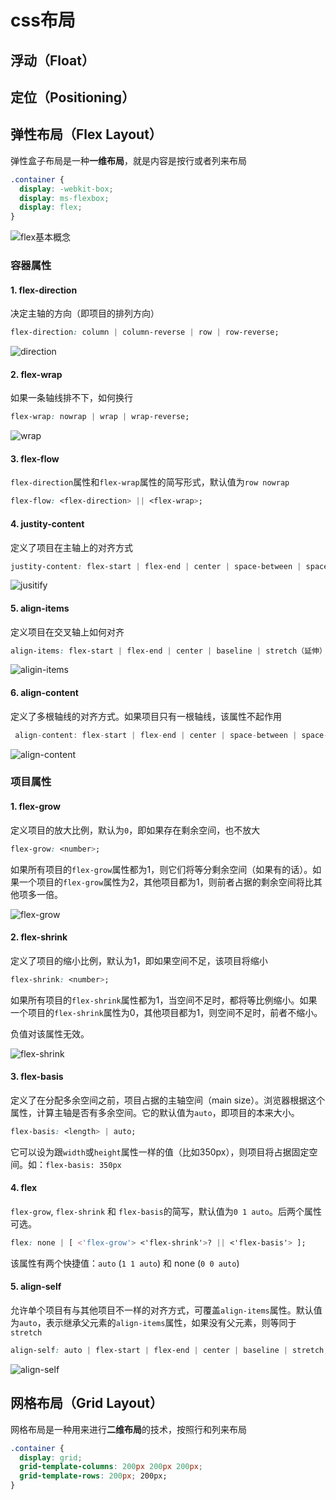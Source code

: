

# css布局

## 浮动（Float）

## 定位（Positioning）

## 弹性布局（Flex Layout）

弹性盒子布局是一种**一维布局**，就是内容是按行或者列来布局

``` css
.container {
  display: -webkit-box;
  display: ms-flexbox;
  display: flex;
}
```

![flex基本概念](img\flex基本概念.png)

### 容器属性

#### 1. flex-direction

决定主轴的方向（即项目的排列方向）

``` css
flex-direction: column | column-reverse | row | row-reverse;
```

![direction](img\direction.png)

#### 2. flex-wrap

如果一条轴线排不下，如何换行

``` css
flex-wrap: nowrap | wrap | wrap-reverse;
```

![wrap](img\wrap.png)

#### 3. flex-flow

`flex-direction`属性和`flex-wrap`属性的简写形式，默认值为`row nowrap`

``` css
flex-flow: <flex-direction> || <flex-wrap>;
```

#### 4. justity-content

定义了项目在主轴上的对齐方式

``` css
justity-content: flex-start | flex-end | center | space-between | space-around;
```

![jusitify](img\jusitify.png)

#### 5. align-items

定义项目在交叉轴上如何对齐

``` css
align-items: flex-start | flex-end | center | baseline | stretch（延伸）;
```

![aligin-items](img\aligin-items.png)

#### 6. align-content

定义了多根轴线的对齐方式。如果项目只有一根轴线，该属性不起作用

``` js
 align-content: flex-start | flex-end | center | space-between | space-around | stretch;
```

![align-content](img\align-content.png)

### 项目属性

#### 1. flex-grow

定义项目的放大比例，默认为`0`，即如果存在剩余空间，也不放大

``` css
flex-grow: <number>;
```

如果所有项目的`flex-grow`属性都为1，则它们将等分剩余空间（如果有的话）。如果一个项目的`flex-grow`属性为2，其他项目都为1，则前者占据的剩余空间将比其他项多一倍。

![flex-grow](img\flex-grow.png)

#### 2. flex-shrink

定义了项目的缩小比例，默认为1，即如果空间不足，该项目将缩小

``` css
flex-shrink: <number>;
```

如果所有项目的`flex-shrink`属性都为1，当空间不足时，都将等比例缩小。如果一个项目的`flex-shrink`属性为0，其他项目都为1，则空间不足时，前者不缩小。

负值对该属性无效。

![flex-shrink](img\flex-shrink.jpg)

#### 3. flex-basis

定义了在分配多余空间之前，项目占据的主轴空间（main size）。浏览器根据这个属性，计算主轴是否有多余空间。它的默认值为`auto`，即项目的本来大小。

```css
flex-basis: <length> | auto;
```

它可以设为跟`width`或`height`属性一样的值（比如350px），则项目将占据固定空间。如：`flex-basis: 350px`

#### 4. flex

`flex-grow`, `flex-shrink` 和 `flex-basis`的简写，默认值为`0 1 auto`。后两个属性可选。

```css
flex: none | [ <'flex-grow'> <'flex-shrink'>? || <'flex-basis'> ];
```

该属性有两个快捷值：`auto` (`1 1 auto`) 和 none (`0 0 auto`)

#### 5. align-self

允许单个项目有与其他项目不一样的对齐方式，可覆盖`align-items`属性。默认值为`auto`，表示继承父元素的`align-items`属性，如果没有父元素，则等同于`stretch`

```css
align-self: auto | flex-start | flex-end | center | baseline | stretch;
```

![align-self](img\align-self.png)

## 网格布局（Grid Layout）

网格布局是一种用来进行**二维布局**的技术，按照行和列来布局

```css
.container {
  display: grid;
  grid-template-columns: 200px 200px 200px;
  grid-template-rows: 200px; 200px;
}
```





